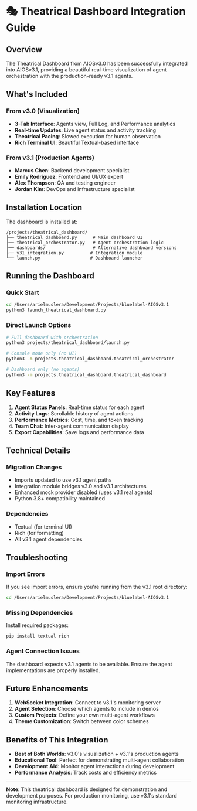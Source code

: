 # 🎭 Theatrical Dashboard Integration Guide

## Overview

The Theatrical Dashboard from AIOSv3.0 has been successfully integrated into AIOSv3.1, providing a beautiful real-time visualization of agent orchestration with the production-ready v3.1 agents.

## What's Included

### From v3.0 (Visualization)
- **3-Tab Interface**: Agents view, Full Log, and Performance analytics
- **Real-time Updates**: Live agent status and activity tracking
- **Theatrical Pacing**: Slowed execution for human observation
- **Rich Terminal UI**: Beautiful Textual-based interface

### From v3.1 (Production Agents)
- **Marcus Chen**: Backend development specialist
- **Emily Rodriguez**: Frontend and UI/UX expert
- **Alex Thompson**: QA and testing engineer
- **Jordan Kim**: DevOps and infrastructure specialist

## Installation Location

The dashboard is installed at:
```
/projects/theatrical_dashboard/
├── theatrical_dashboard.py      # Main dashboard UI
├── theatrical_orchestrator.py   # Agent orchestration logic
├── dashboards/                  # Alternative dashboard versions
├── v31_integration.py          # Integration module
└── launch.py                   # Dashboard launcher
```

## Running the Dashboard

### Quick Start
```bash
cd /Users/arielmuslera/Development/Projects/bluelabel-AIOSv3.1
python3 launch_theatrical_dashboard.py
```

### Direct Launch Options
```bash
# Full dashboard with orchestration
python3 projects/theatrical_dashboard/launch.py

# Console mode only (no UI)
python3 -m projects.theatrical_dashboard.theatrical_orchestrator

# Dashboard only (no agents)
python3 -m projects.theatrical_dashboard.theatrical_dashboard
```

## Key Features

1. **Agent Status Panels**: Real-time status for each agent
2. **Activity Logs**: Scrollable history of agent actions
3. **Performance Metrics**: Cost, time, and token tracking
4. **Team Chat**: Inter-agent communication display
5. **Export Capabilities**: Save logs and performance data

## Technical Details

### Migration Changes
- Imports updated to use v3.1 agent paths
- Integration module bridges v3.0 and v3.1 architectures
- Enhanced mock provider disabled (uses v3.1 real agents)
- Python 3.8+ compatibility maintained

### Dependencies
- Textual (for terminal UI)
- Rich (for formatting)
- All v3.1 agent dependencies

## Troubleshooting

### Import Errors
If you see import errors, ensure you're running from the v3.1 root directory:
```bash
cd /Users/arielmuslera/Development/Projects/bluelabel-AIOSv3.1
```

### Missing Dependencies
Install required packages:
```bash
pip install textual rich
```

### Agent Connection Issues
The dashboard expects v3.1 agents to be available. Ensure the agent implementations are properly installed.

## Future Enhancements

1. **WebSocket Integration**: Connect to v3.1's monitoring server
2. **Agent Selection**: Choose which agents to include in demos
3. **Custom Projects**: Define your own multi-agent workflows
4. **Theme Customization**: Switch between color schemes

## Benefits of This Integration

- **Best of Both Worlds**: v3.0's visualization + v3.1's production agents
- **Educational Tool**: Perfect for demonstrating multi-agent collaboration
- **Development Aid**: Monitor agent interactions during development
- **Performance Analysis**: Track costs and efficiency metrics

---

**Note**: This theatrical dashboard is designed for demonstration and development purposes. For production monitoring, use v3.1's standard monitoring infrastructure.
